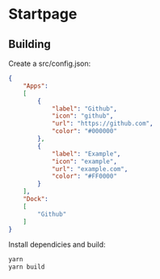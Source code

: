 # Startpage

## Building

Create a src/config.json:

```json
{
    "Apps":
    [
        {
            "label": "Github",
            "icon": "github",
            "url": "https://github.com",
            "color": "#000000"
        },
        {
            "label": "Example",
            "icon": "example",
            "url": "example.com",
            "color": "#FF0000"
        }
    ],
    "Dock":
    [
        "Github"
    ]
}
```

Install dependicies and build:

```bash
yarn
yarn build
```